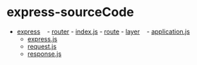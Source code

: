 # express-sourceCode

- [express](express/)
    - [router](express/router/)
        - [index.js](express/router/index.md)
        - [route](express/router/route.md)
        - [layer](express/router/layer.md)
    - [application.js](express/application.md)
    - [express.js](express/express.md)
    - [request.js](express/request.md)
    - [response.js](express/response.md)

